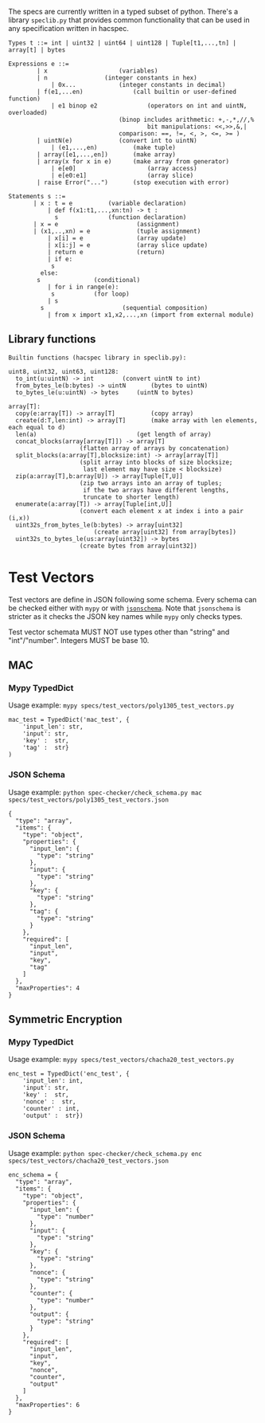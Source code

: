The specs are currently written in a typed subset of python.
There's a library `speclib.py` that provides common functionality that can be used in any specification written in hacspec.

```
Types t ::= int | uint32 | uint64 | uint128 | Tuple[t1,...,tn] | array[t] | bytes
```

```
Expressions e ::=
	    | x		               (variables)
	    | n			       (integer constants in hex)
            | 0x...		       (integer constants in decimal)
	    | f(e1,...en)      	       (call builtin or user-defined function)
            | e1 binop e2              (operators on int and uintN, overloaded)
	      	      		       (binop includes arithmetic: +,-,*,//,%
				       	      	       bit manipulations: <<,>>,&,|
						       comparison: ==, !=, <, >, <=, >= )
	    | uintN(e)		       (convert int to uintN)
            | (e1,...,en)	       (make tuple)
	    | array([e1,...,en])       (make array)
	    | array(x for x in e)      (make array from generator)
            | e[e0]                    (array access)
            | e[e0:e1]                 (array slice)
	    | raise Error("...")       (stop execution with error)
```

```
Statements s ::=
 	   | x : t = e			(variable declaration)
           | def f(x1:t1,...,xn:tn) -> t :
	     	 s		        (function declaration)
	   | x = e                      (assignment)
	   | (x1,..,xn) = e             (tuple assignment)
           | x[i] = e             	(array update)
           | x[i:j] = e           	(array slice update)
           | return e             	(return)
           | if e:
	     	s
	     else:
		s		    	(conditional)
           | for i in range(e):
	     	s		  	(for loop)
           | s
	     s		             	(sequential composition)
           | from x import x1,x2,...,xn (import from external module)
```

## Library functions

```
Builtin functions (hacspec library in speclib.py):

uint8, uint32, uint63, uint128:
  to_int(u:uintN) -> int		(convert uintN to int)
  from_bytes_le(b:bytes) -> uintN       (bytes to uintN)
  to_bytes_le(u:uintN) -> bytes		(uintN to bytes)

array[T]:
  copy(e:array[T]) -> array[T]          (copy array)
  create(d:T,len:int) -> array[T]     	(make array with len elements, each equal to d)
  len(a)	      	                (get length of array)
  concat_blocks(array[array[T]]) -> array[T]
					(flatten array of arrays by concatenation)
  split_blocks(a:array[T],blocksize:int) -> array[array[T]]
  					(split array into blocks of size blocksize;
					 last element may have size < blocksize)
  zip(a:array[T],b:array[U]) -> array[Tuple[T,U]]
					(zip two arrays into an array of tuples;
					 if the two arrays have different lengths,
					 truncate to shorter length)
  enumerate(a:array[T]) -> array[Tuple[int,U]]
					(convert each element x at index i into a pair (i,x))
  uint32s_from_bytes_le(b:bytes) -> array[uint32]
  				        (create array[uint32] from array[bytes])
  uint32s_to_bytes_le(us:array[uint32]) -> bytes
  					(create bytes from array[uint32])
```

# Test Vectors

Test vectors are define in JSON following some schema.
Every schema can be checked either with `mypy` or with [`jsonschema`](http://json-schema.org/specification.html).
Note that `jsonschema` is stricter as it checks the JSON key names while `mypy` only checks types.

Test vector schemata MUST NOT use types other than "string" and "int"/"number".
Integers MUST be base 10.

## MAC

### Mypy TypedDict
Usage example:
`mypy specs/test_vectors/poly1305_test_vectors.py`

```
mac_test = TypedDict('mac_test', {
    'input_len': str,
    'input': str,
    'key' :  str,
    'tag' :  str}
)
```

### JSON Schema
Usage example:
`python spec-checker/check_schema.py mac specs/test_vectors/poly1305_test_vectors.json`

```
{
  "type": "array",
  "items": {
    "type": "object",
    "properties": {
      "input_len": {
        "type": "string"
      },
      "input": {
        "type": "string"
      },
      "key": {
        "type": "string"
      },
      "tag": {
        "type": "string"
      }
    },
    "required": [
      "input_len",
      "input",
      "key",
      "tag"
    ]
  },
  "maxProperties": 4
}
```

## Symmetric Encryption

### Mypy TypedDict
Usage example:
`mypy specs/test_vectors/chacha20_test_vectors.py`

```
enc_test = TypedDict('enc_test', {
    'input_len': int,
    'input': str,
    'key' :  str,
    'nonce' :  str,
    'counter' : int,
    'output' :  str})
```

### JSON Schema
Usage example:
`python spec-checker/check_schema.py enc specs/test_vectors/chacha20_test_vectors.json`

```
enc_schema = {
  "type": "array",
  "items": {
    "type": "object",
    "properties": {
      "input_len": {
        "type": "number"
      },
      "input": {
        "type": "string"
      },
      "key": {
        "type": "string"
      },
      "nonce": {
        "type": "string"
      },
      "counter": {
        "type": "number"
      },
      "output": {
        "type": "string"
      }
    },
    "required": [
      "input_len",
      "input",
      "key",
      "nonce",
      "counter",
      "output"
    ]
  },
  "maxProperties": 6
}
```
